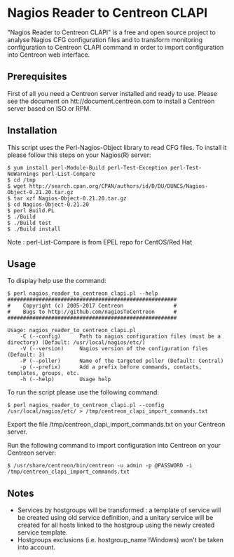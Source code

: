# Nagios Reader to Centreon CLAPI

"Nagios Reader to Centreon CLAPI" is a free and open source project to analyse
Nagios CFG configuration files and to transform monitoring configuration to
Centreon CLAPI command in order to import configuration into Centreon web
interface.

## Prerequisites

First of all you need a Centreon server installed and ready to use. Please see the
document on htt://document.centreon.com to install a Centreon server based on ISO or RPM.

## Installation

This script uses the Perl-Nagios-Object library to read CFG files. To install
it please follow this steps on your Nagios(R) server:

    $ yum install perl-Module-Build perl-Test-Exception perl-Test-NoWarnings perl-List-Compare
	$ cd /tmp
	$ wget http://search.cpan.org/CPAN/authors/id/D/DU/DUNCS/Nagios-Object-0.21.20.tar.gz
	$ tar xzf Nagios-Object-0.21.20.tar.gz
	$ cd Nagios-Object-0.21.20
	$ perl Build.PL
    $ ./Build
    $ ./Build test
    $ ./Build install

Note : perl-List-Compare is from EPEL repo for CentOS/Red Hat

## Usage

To display help use the command:

    $ perl nagios_reader_to_centreon_clapi.pl --help
    ######################################################
    #    Copyright (c) 2005-2017 Centreon                #
    #    Bugs to http://github.com/nagiosToCentreon      #
    ######################################################
    
    Usage: nagios_reader_to_centreon_clapi.pl
        -C (--config)      Path to nagios configuration files (must be a directory) (Default: /usr/local/nagios/etc/)
        -V (--version)     Nagios version of the configuration files (Default: 3)
        -P (--poller)      Name of the targeted poller (Default: Central)
        -p (--prefix)      Add a prefix before commands, contacts, templates, groups, etc.
        -h (--help)        Usage help

To run the script please use the following command:

    $ perl nagios_reader_to_centreon_clapi.pl --config /usr/local/nagios/etc/ > /tmp/centreon_clapi_import_commands.txt

Export the file /tmp/centreon_clapi_import_commands.txt on your Centreon server.

Run the following command to import configuration into Centreon on your Centreon server:

    $ /usr/share/centreon/bin/centreon -u admin -p @PASSWORD -i /tmp/centreon_clapi_import_commands.txt

## Notes

- Services by hostgroups will be transformed : a template of 
service will be created using old service definition, and a unitary service will be created for all hosts linked to the hostgroup using the newly created service template.
- Hostgroups exclusions (i.e. hostgroup_name !Windows) won't be taken into account.

